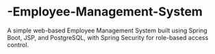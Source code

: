 # -Employee-Management-System
A simple web-based Employee Management System built using Spring Boot, JSP, and PostgreSQL, with Spring Security for role-based access control.
